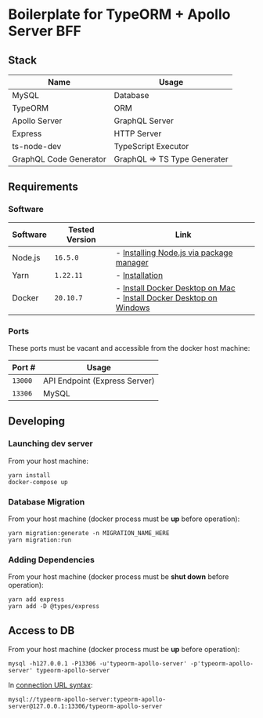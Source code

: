 # Boilerplate for TypeORM + Apollo Server BFF

## Stack

| Name                   | Usage                        |
| ---------------------- | ---------------------------- |
| MySQL                  | Database                     |
| TypeORM                | ORM                          |
| Apollo Server          | GraphQL Server               |
| Express                | HTTP Server                  |
| ts-node-dev            | TypeScript Executor          |
| GraphQL Code Generator | GraphQL => TS Type Generater |

## Requirements

### Software

| Software | Tested Version | Link                                                                                                                                                                         |
| -------- | -------------- | ---------------------------------------------------------------------------------------------------------------------------------------------------------------------------- |
| Node.js  | `16.5.0`       | - [Installing Node.js via package manager](https://nodejs.org/en/download/package-manager/)                                                                                  |
| Yarn     | `1.22.11`      | - [Installation](https://yarnpkg.com/getting-started/install)                                                                                                                |
| Docker   | `20.10.7`      | - [Install Docker Desktop on Mac](https://docs.docker.com/desktop/mac/install/) <br> - [Install Docker Desktop on Windows](https://docs.docker.com/desktop/windows/install/) |

### Ports

These ports must be vacant and accessible from the docker host machine:

| Port #  | Usage                         |
| ------- | ----------------------------- |
| `13000` | API Endpoint (Express Server) |
| `13306` | MySQL                         |

## Developing

### Launching dev server

From your host machine:

```
yarn install
docker-compose up
```

### Database Migration

From your host machine (docker process must be **up** before operation):

```
yarn migration:generate -n MIGRATION_NAME_HERE
yarn migration:run
```

### Adding Dependencies

From your host machine (docker process must be **shut down** before operation):

```
yarn add express
yarn add -D @types/express
```

## Access to DB

From your host machine (docker process must be **up** before operation):

```
mysql -h127.0.0.1 -P13306 -u'typeorm-apollo-server' -p'typeorm-apollo-server' typeorm-apollo-server
```

In [connection URL syntax](https://dev.mysql.com/doc/connector-j/8.0/en/connector-j-reference-jdbc-url-format.html):

```
mysql://typeorm-apollo-server:typeorm-apollo-server@127.0.0.1:13306/typeorm-apollo-server
```
